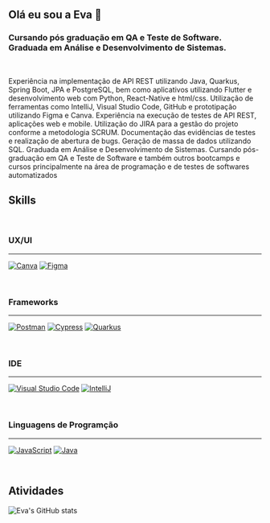 ## Olá eu sou a Eva :rofl:

### Cursando pós graduação em QA e Teste de Software. Graduada em Análise e Desenvolvimento de Sistemas.

<br>


Experiência na implementação de API REST utilizando Java, Quarkus, Spring Boot, JPA e PostgreSQL, bem como aplicativos utilizando Flutter e desenvolvimento web com Python, React-Native e html/css. Utilização de ferramentas como IntelliJ, Visual Studio Code, GitHub e prototipação utilizando Figma e Canva.
Experiência na execução de testes de API REST, aplicações web e mobile. Utilização do JIRA para a gestão do projeto conforme a metodologia SCRUM. Documentação das evidências de testes e realização de abertura de bugs. Geração de massa de dados utilizando SQL.
Graduada em Análise e Desenvolvimento de Sistemas. Cursando pós-graduação em QA e Teste de Software e também outros bootcamps e cursos principalmente na área de programação e de testes de softwares automatizados



## Skills

<br>

 ### UX/UI
---

[![Canva](https://img.shields.io/badge/Canva-%2300C4CC.svg?&style=for-the-badge&logo=Canva&logoColor=white)]()
[![Figma](https://img.shields.io/badge/Figma-F24E1E?style=for-the-badge&logo=figma&logoColor=white)]()

<br>

### Frameworks
---

[![Postman](https://img.shields.io/badge/Postman-FF6C37?style=for-the-badge&logo=Postman&logoColor=white)]()
[![Cypress](https://img.shields.io/badge/Cypress-17202C?style=for-the-badge&logo=cypress&logoColor=white)]()
[![Quarkus](https://img.shields.io/badge/Quarkus-000000?style=for-the-badge&logo=quarkus)]()


<br>

### IDE
---

[![Visual Studio Code](https://img.shields.io/badge/Visual_Studio_Code-0078D4?style=for-the-badge&logo=visual%20studio%20code&logoColor=white)]()
[![IntelliJ](https://img.shields.io/badge/IntelliJ_IDEA-000000.svg?style=for-the-badge&logo=intellij-idea&logoColor=white)]()

<br>

### Linguagens de Programção

---
[![JavaScript](https://img.shields.io/badge/JavaScript-323330?style=for-the-badge&logo=javascript&logoColor=F7DF1E)]()
[![Java](https://img.shields.io/badge/Java-000000?style=for-the-badge&logo=Java&logoColor=white)]()

<br>

## Atividades
![Eva's GitHub stats](https://github-readme-stats.vercel.app/api?username=EVARR23&show_icons=true&theme=radical)


